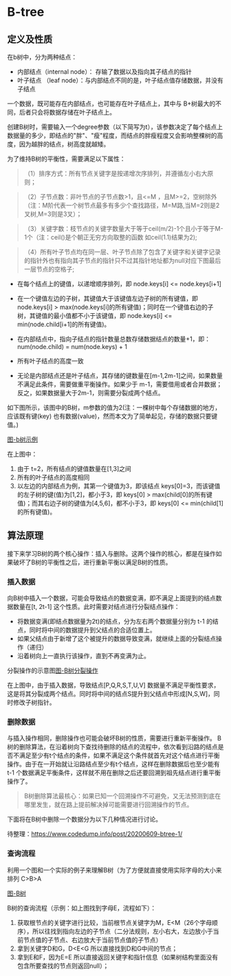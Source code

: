 # B-tree
## 定义及性质
在b树中，分为两种结点：
* 内部结点（internal node）： 存输了数据以及指向其子结点的指针
* 叶子结点 （leaf node）：与内部结点不同的是，叶子结点值存储数据，并没有子结点

一个数据，既可能存在内部结点，也可能存在叶子结点上，其中与 B+树最大的不同，后者只会将数据存储在叶子结点上。

创建B树时，需要输入一个degree参数（以下简写为t），该参数决定了每个结点上数据量的多少，即结点的"胖"、"瘦"程度，而结点的胖瘦程度又会影响整棵树的高度，因为越胖的结点，树高度就越矮。

为了维持B树的平衡性，需要满足以下属性：

>（1）排序方式：所有节点关键字是按递增次序排列，并遵循左小右大原则；

>（2）子节点数：非叶节点的子节点数>1，且<=M ，且M>=2，空树除外（注：M阶代表一个树节点最多有多少个查找路径，M=M路,当M=2则是2叉树,M=3则是3叉）；

>（3）关键字数：枝节点的关键字数量大于等于ceil(m/2)-1个且小于等于M-1个（注：ceil()是个朝正无穷方向取整的函数 如ceil(1.1)结果为2);

>（4）所有叶子节点均在同一层、叶子节点除了包含了关键字和关键字记录的指针外也有指向其子节点的指针只不过其指针地址都为null对应下图最后一层节点的空格子;


* 在每个结点上的键值，以递增顺序排列，即 node.keys[i] <= node.keys[i+1]

* 在一个键值左边的子树，其键值大于该键值左边子树的所有键值，即 node.keys[i] > max(node.keys[i]的所有键值)；同时在一个键值右边的子树，其键值的最小值都不小于该键值，即 node.keys[i] <= min(node.child[i+1]的所有键值)。

* 在内部结点中，指向子结点的指针数量总数存储数据结点的数量+1，即：num(node.child) = num(node.keys) + 1
* 所有叶子结点的高度一致

* 无论是内部结点还是叶子结点，其存储的键数量在[m-1,2m-1]之间，如果数量不满足此条件，需要做重平衡操作。如果少于 m-1，需要借用或者合并数据；反之，如果数据量大于2m-1，则需要分裂成两个结点。

如下图所示，该图中的B树，m参数的值为2(注：一棵树中每个存储数据的地方，应该既有键(key) 也有数据(value)，然而本文为了简单起见，存储的数据只要键值。)

[图-b树示例](https://cdn.jsdelivr.net/gh/lichuang/lichuang.github.io/media/imgs/20200609-btree-1/btree-example.png)

在上图中：
1. 由于 t=2，所有结点的键值数量在[1,3]之间
2. 所有的叶子结点的高度相同
3. 以左边的内部结点为例，其第一个键值为3，即该结点 keys[0]=3，而该键值的左子树的键(值)为[1,2]，都小于3，即 keys[0] > max(child[0]的所有键值)；而其右边子树的键值为[4,5,6]，都不小于3，即 keys[0] <= min(child[1]的所有键值)。


## 算法原理
接下来学习B树的两个核心操作：插入与删除。这两个操作的核心，都是在操作如果破坏了B树的平衡性之后，进行重新平衡以满足B树的性质。

### 插入数据

向B树中插入一个数据，可能会导致结点的数据变满，即不满足上面提到的结点数据数量在[t, 2t-1] 这个性质。此时需要对结点进行分裂结点操作：
* 将数据变满(即结点数据量为2t)的结点，分为左右两个数据量分别为 t-1 的结点，同时将中间的数据提升到父结点的合适位置上。
* 如果父结点由于新增了这个被提升的数据导致变满，就继续上面的分裂结点操作（递归）
* 沿着树向上一直执行该操作，直到不再变满为止。

分裂操作的示意图[图-B树分裂操作](https://cdn.jsdelivr.net/gh/lichuang/lichuang.github.io/media/imgs/20200609-btree-1/btree-split.png)

在上图中，由于插入数据，导致结点[P,Q,R,S,T,U,V] 数据量不满足平衡性要求，这是将其分裂成两个结点。同时将中间的结点S提升到父结点中形成[N,S,W]，同时修改子树指针。

### 删除数据
与插入操作相同，删除操作也可能会破坏B树的性质，需要进行重新平衡操作。
B树的删除算法，在沿着树向下查找待删除的结点的流程中，依次看到沿路的结点是否不满足至少有t个结点的条件，如果不满足这个条件就首先对这个结点进行平衡操作。由于在一开始就让沿路结点至少有t个结点，这样在删除数据后也至少能有 t-1 个数据满足平衡条件，这样就不用在删除之后还要回溯到祖先结点进行重平衡操作了。

> B树删除算法最核心：如果已知一个回溯操作不可避免，又无法预测到底在哪里发生，就在路上提前解决掉可能需要进行回溯操作的节点。

下面将在B树中删除一个数据分为以下几种情况进行讨论。

待整理：https://www.codedump.info/post/20200609-btree-1/

### 查询流程

利用一个图和一个实际的例子来理解B树（为了方便就直接使用实际字母的大小来排列 C>B>A

[图-B树](https://pic2.zhimg.com/80/v2-2c2264cc1c6c603dfeca4f84a2575901_720w.jpg)

B树的查询流程（示例：如上图找到字母E，流程如下）：

1. 获取根节点的关键字进行比较，当前根节点关键字为M，E<M（26个字母顺序），所以往找到指向左边的子节点（二分法规则，左小右大，左边放小于当前节点值的子节点、右边放大于当前节点值的子节点）
2. 拿到关键字D和G，D<E<G 所以直接找到D和G中间的节点；
3. 拿到E和F，因为E=E 所以直接返回关键字和指针信息（如果树结构里面没有包含所要查找的节点则返回null）；